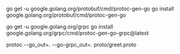 go get -u google.golang.org/protobuf/cmd/protoc-gen-go
go install google.golang.org/protobuf/cmd/protoc-gen-go

go get -u google.golang.org/grpc
go install google.golang.org/grpc/cmd/protoc-gen-go-grpc@latest

protoc --go_out=. --go-grpc_out=. proto/greet.proto
